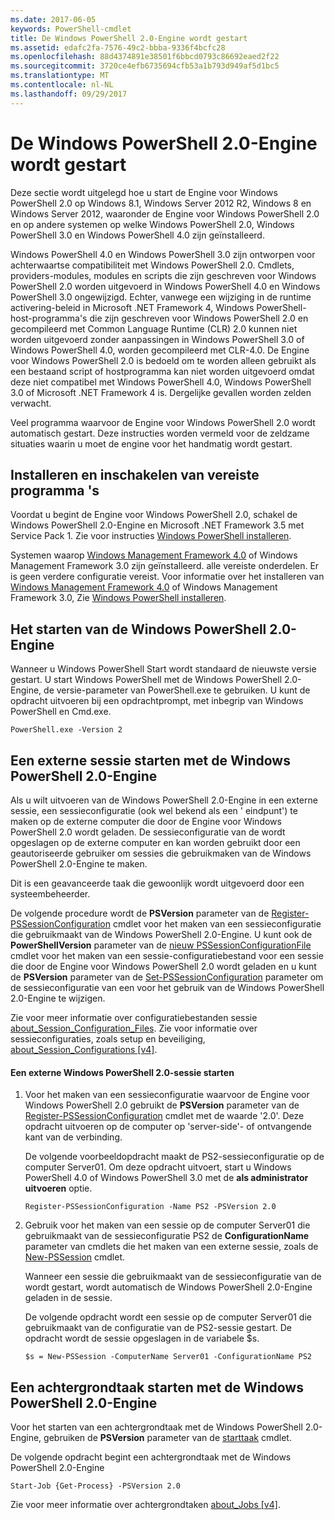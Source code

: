 ```yaml
---
ms.date: 2017-06-05
keywords: PowerShell-cmdlet
title: De Windows PowerShell 2.0-Engine wordt gestart
ms.assetid: edafc2fa-7576-49c2-bbba-9336f4bcfc28
ms.openlocfilehash: 88d4374891e38501f6bbcd0793c86692eaed2f22
ms.sourcegitcommit: 3720ce4efb6735694cfb53a1b793d949af5d1bc5
ms.translationtype: MT
ms.contentlocale: nl-NL
ms.lasthandoff: 09/29/2017
---
```

# <a name="starting-the-windows-powershell-20-engine"></a>De Windows PowerShell 2.0-Engine wordt gestart
Deze sectie wordt uitgelegd hoe u start de Engine voor Windows PowerShell 2.0 op Windows 8.1, Windows Server 2012 R2, Windows 8 en Windows Server 2012, waaronder de Engine voor Windows PowerShell 2.0 en op andere systemen op welke Windows PowerShell 2.0, Windows PowerShell 3.0 en Windows PowerShell 4.0 zijn geïnstalleerd.

Windows PowerShell 4.0 en Windows PowerShell 3.0 zijn ontworpen voor achterwaartse compatibiliteit met Windows PowerShell 2.0. Cmdlets, providers-modules, modules en scripts die zijn geschreven voor Windows PowerShell 2.0 worden uitgevoerd in Windows PowerShell 4.0 en Windows PowerShell 3.0 ongewijzigd. Echter, vanwege een wijziging in de runtime activering-beleid in Microsoft .NET Framework 4, Windows PowerShell-host-programma's die zijn geschreven voor Windows PowerShell 2.0 en gecompileerd met Common Language Runtime (CLR) 2.0 kunnen niet worden uitgevoerd zonder aanpassingen in Windows PowerShell 3.0 of Windows PowerShell 4.0, worden gecompileerd met CLR-4.0. De Engine voor Windows PowerShell 2.0 is bedoeld om te worden alleen gebruikt als een bestaand script of hostprogramma kan niet worden uitgevoerd omdat deze niet compatibel met Windows PowerShell 4.0, Windows PowerShell 3.0 of Microsoft .NET Framework 4 is. Dergelijke gevallen worden zelden verwacht.

Veel programma waarvoor de Engine voor Windows PowerShell 2.0 wordt automatisch gestart. Deze instructies worden vermeld voor de zeldzame situaties waarin u moet de engine voor het handmatig wordt gestart.

## <a name="installing-and-enabling-required-programs"></a>Installeren en inschakelen van vereiste programma 's
Voordat u begint de Engine voor Windows PowerShell 2.0, schakel de Windows PowerShell 2.0-Engine en Microsoft .NET Framework 3.5 met Service Pack 1. Zie voor instructies [Windows PowerShell installeren](Installing-Windows-PowerShell.md).

Systemen waarop [Windows Management Framework 4.0](http://go.microsoft.com/fwlink/?LinkID=293881) of Windows Management Framework 3.0 zijn geïnstalleerd. alle vereiste onderdelen. Er is geen verdere configuratie vereist. Voor informatie over het installeren van [Windows Management Framework 4.0](http://go.microsoft.com/fwlink/?LinkID=293881) of Windows Management Framework 3.0, Zie [Windows PowerShell installeren](Installing-Windows-PowerShell.md).

## <a name="how-to-start-the-windows-powershell-20-engine"></a>Het starten van de Windows PowerShell 2.0-Engine
Wanneer u Windows PowerShell Start wordt standaard de nieuwste versie gestart. U start Windows PowerShell met de Windows PowerShell 2.0-Engine, de versie-parameter van PowerShell.exe te gebruiken. U kunt de opdracht uitvoeren bij een opdrachtprompt, met inbegrip van Windows PowerShell en Cmd.exe.

```
PowerShell.exe -Version 2
```

## <a name="how-to-start-a-remote-session-with-the-windows-powershell-20-engine"></a>Een externe sessie starten met de Windows PowerShell 2.0-Engine
Als u wilt uitvoeren van de Windows PowerShell 2.0-Engine in een externe sessie, een sessieconfiguratie (ook wel bekend als een ' eindpunt') te maken op de externe computer die door de Engine voor Windows PowerShell 2.0 wordt geladen. De sessieconfiguratie van de wordt opgeslagen op de externe computer en kan worden gebruikt door een geautoriseerde gebruiker om sessies die gebruikmaken van de Windows PowerShell 2.0-Engine te maken.

Dit is een geavanceerde taak die gewoonlijk wordt uitgevoerd door een systeembeheerder.

De volgende procedure wordt de **PSVersion** parameter van de [Register-PSSessionConfiguration](https://technet.microsoft.com/en-us/library/e9152ae2-bd6d-4056-9bc7-dc1893aa29ea) cmdlet voor het maken van een sessieconfiguratie die gebruikmaakt van de Windows PowerShell 2.0-Engine. U kunt ook de **PowerShellVersion** parameter van de [nieuw PSSessionConfigurationFile](https://technet.microsoft.com/en-us/library/5f3e3633-6e90-479c-aea9-ba45a1954866) cmdlet voor het maken van een sessie-configuratiebestand voor een sessie die door de Engine voor Windows PowerShell 2.0 wordt geladen en u kunt de **PSVersion** parameter van de [Set-PSSessionConfiguration](https://technet.microsoft.com/en-us/library/b21fbad3-1759-4260-b206-dcb8431cd6ea) parameter om de sessieconfiguratie van een voor het gebruik van de Windows PowerShell 2.0-Engine te wijzigen.

Zie voor meer informatie over configuratiebestanden sessie [about_Session_Configuration_Files](https://technet.microsoft.com/en-us/library/c7217447-1ebf-477b-a8ef-4dbe9a1473b8). Zie voor informatie over sessieconfiguraties, zoals setup en beveiliging, [about_Session_Configurations [v4]](https://technet.microsoft.com/en-us/library/a2fbe12a-350c-4d04-be50-24102824e3ab).

#### <a name="to-start-a-remote-windows-powershell-20-session"></a>Een externe Windows PowerShell 2.0-sessie starten

1. Voor het maken van een sessieconfiguratie waarvoor de Engine voor Windows PowerShell 2.0 gebruikt de **PSVersion** parameter van de [Register-PSSessionConfiguration](https://technet.microsoft.com/en-us/library/e9152ae2-bd6d-4056-9bc7-dc1893aa29ea) cmdlet met de waarde '2.0'. Deze opdracht uitvoeren op de computer op 'server-side'- of ontvangende kant van de verbinding.

    De volgende voorbeeldopdracht maakt de PS2-sessieconfiguratie op de computer Server01. Om deze opdracht uitvoert, start u Windows PowerShell 4.0 of Windows PowerShell 3.0 met de **als administrator uitvoeren** optie.

    ```
    Register-PSSessionConfiguration -Name PS2 -PSVersion 2.0
    ```

2. Gebruik voor het maken van een sessie op de computer Server01 die gebruikmaakt van de sessieconfiguratie PS2 de **ConfigurationName** parameter van cmdlets die het maken van een externe sessie, zoals de [New-PSSession](https://technet.microsoft.com/en-us/library/76f6628c-054c-4eda-ba7a-a6f28daaa26f) cmdlet.

    Wanneer een sessie die gebruikmaakt van de sessieconfiguratie van de wordt gestart, wordt automatisch de Windows PowerShell 2.0-Engine geladen in de sessie.

    De volgende opdracht wordt een sessie op de computer Server01 die gebruikmaakt van de configuratie van de PS2-sessie gestart. De opdracht wordt de sessie opgeslagen in de variabele $s.

    ```
    $s = New-PSSession -ComputerName Server01 -ConfigurationName PS2
    ```

## <a name="how-to-start-a-background-job-with-the-windows-powershell-20-engine"></a>Een achtergrondtaak starten met de Windows PowerShell 2.0-Engine
Voor het starten van een achtergrondtaak met de Windows PowerShell 2.0-Engine, gebruiken de **PSVersion** parameter van de [starttaak](https://technet.microsoft.com/en-us/library/2bc04935-0deb-4ec0-b856-d7290cca6442) cmdlet.

De volgende opdracht begint een achtergrondtaak met de Windows PowerShell 2.0-Engine

```
Start-Job {Get-Process} -PSVersion 2.0
```

Zie voor meer informatie over achtergrondtaken [about_Jobs [v4]](https://docs.microsoft.com/powershell/module/microsoft.powershell.core/about/about_jobs?view=powershell-4.0).


